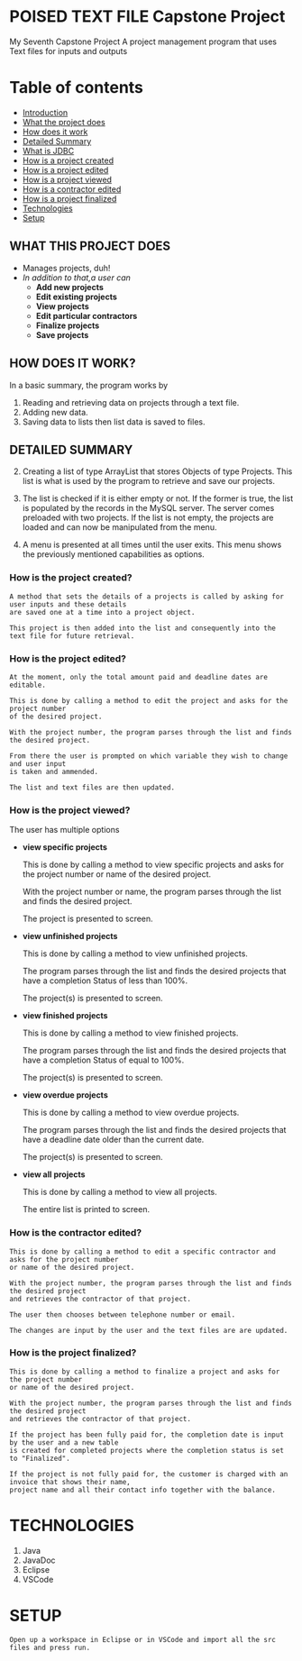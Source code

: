 # POISED TEXT FILE Capstone Project
My Seventh Capstone Project
 A project management program that uses Text files for inputs and outputs

# Table of contents
* [Introduction](#poised-sql-capstone-project)
* [What the project does](#what-this-project-does) 
* [How does it work](#how-does-it-work)
* [Detailed Summary](#detailed-summary) 
* [What is JDBC](#but-what-is-a-jdbc-connection)
* [How is a project created](#how-is-the-project-created) 
* [How is a project edited](#how-is-the-project-edited) 
* [How is a project viewed](#how-is-the-project-viewed) 
* [How is a contractor edited](#how-is-the-contractor-edited) 
* [How is a project finalized](#how-is-the-project-finalized) 
* [Technologies](#technologies)
* [Setup](#setup)

## WHAT THIS PROJECT DOES
* Manages projects, duh!
* *In addition to that,a user can*
	* **Add new projects**
	* **Edit existing projects**
	* **View projects**
	* **Edit particular contractors**
	* **Finalize projects**
    * **Save projects**


## HOW DOES IT WORK?
In a basic summary, the program works by
1. Reading and retrieving data on projects through a text file.
2. Adding new data.
3. Saving data to lists then list data is saved to files.

## DETAILED SUMMARY

2. Creating a list of type ArrayList that stores Objects of type Projects.
This list is what is used by the program to retrieve and save our projects.

3. The list is checked if it is either empty or not.
If the former is true, the list is populated by the records in the MySQL server.
The server comes preloaded with two projects.
If the list is not empty, the projects are loaded and can now be manipulated from the menu.

4. A menu is presented at all times until the user exits.
This menu shows the previously mentioned capabilities as options.

### How is the project created?

    A method that sets the details of a projects is called by asking for user inputs and these details
    are saved one at a time into a project object.

    This project is then added into the list and consequently into the text file for future retrieval.

### How is the project edited?

    At the moment, only the total amount paid and deadline dates are editable.

    This is done by calling a method to edit the project and asks for the project number 
    of the desired project.

    With the project number, the program parses through the list and finds the desired project.

    From there the user is prompted on which variable they wish to change and user input
    is taken and ammended. 

    The list and text files are then updated.

### How is the project viewed?

The user has multiple options

* **view specific projects**

    This is done by calling a method to view specific projects and asks for the project number 
    or name of the desired project.

    With the project number or name, the program parses through the list and finds the desired project.

    The project is presented to screen.


* **view unfinished projects**

    This is done by calling a method to view unfinished projects.

    The program parses through the list and finds the desired projects that have a 
    completion Status of less than 100%. 

    The project(s) is presented to screen.


* **view finished projects**

    This is done by calling a method to view finished projects.

    The program parses through the list and finds the desired projects that 
    have a completion Status of equal to 100%. 

    The project(s) is presented to screen.


* **view overdue projects**

    This is done by calling a method to view overdue projects.

    The program parses through the list and finds the desired projects that have 
    a deadline date older than the current date. 

    The project(s) is presented to screen.


* **view all projects**

    This is done by calling a method to view all projects.

    The entire list is printed to screen.


### How is the contractor edited?

    This is done by calling a method to edit a specific contractor and asks for the project number 
    or name of the desired project.

    With the project number, the program parses through the list and finds the desired project 
    and retrieves the contractor of that project. 

    The user then chooses between telephone number or email.

    The changes are input by the user and the text files are are updated.

### How is the project finalized?

    This is done by calling a method to finalize a project and asks for the project number
    or name of the desired project.

    With the project number, the program parses through the list and finds the desired project
    and retrieves the contractor of that project. 

    If the project has been fully paid for, the completion date is input by the user and a new table
    is created for completed projects where the completion status is set to "Finalized".

    If the project is not fully paid for, the customer is charged with an invoice that shows their name,
    project name and all their contact info together with the balance.

# TECHNOLOGIES
1. Java
2. JavaDoc
3. Eclipse
4. VSCode

# SETUP
    Open up a workspace in Eclipse or in VSCode and import all the src files and press run.